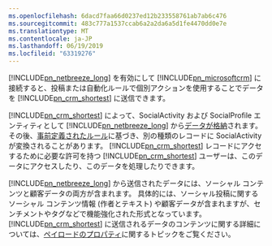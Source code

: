 ```yaml
---
ms.openlocfilehash: 6dacd7faa66d0237ed12b233558761ab7ab6c476
ms.sourcegitcommit: 483c777a1537ccab6a2a2da6a5d1fe4470dd0e7e
ms.translationtype: MT
ms.contentlocale: ja-JP
ms.lasthandoff: 06/19/2019
ms.locfileid: "63319276"
---
```

[!INCLUDE[pn_netbreeze_long](pn-social-engagement-long.md)] を有効にして [!INCLUDE[pn_microsoftcrm](pn-microsoftcrm.md)] に接続すると、投稿または自動化ルールで個別アクションを使用することでデータを [!INCLUDE[pn_crm_shortest](pn-crm-shortest.md)] に送信できます。  
  
 [!INCLUDE[pn_crm_shortest](pn-crm-shortest.md)] によって、SocialActivity および SocialProfile エンティティとして [!INCLUDE[pn_netbreeze_long](pn-social-engagement-long.md)] から[データが格納](https://go.microsoft.com/fwlink/p/?linkid=867082)されます。その後、[事前定義されたルール](http://go.microsoft.com/fwlink/p/?LinkID=624394)に基づき、別の種類のレコードに SocialActivity が変換されることがあります。 [!INCLUDE[pn_crm_shortest](pn-crm-shortest.md)] レコードにアクセするために必要な許可を持つ [!INCLUDE[pn_crm_shortest](pn-crm-shortest.md)] ユーザーは、このデータにアクセスしたり、このデータを処理したりできます。  
  
 [!INCLUDE[pn_netbreeze_long](pn-social-engagement-long.md)] から送信されたデータには、ソーシャル コンテンツと顧客データの両方が含まれます。 具体的には、ソーシャル投稿に関するソーシャル コンテンツ情報 (作者とテキスト) や顧客データが含まれますが、センチメントやタグなどで機能強化された形式となっています。 [!INCLUDE[pn_crm_shortest](pn-crm-shortest.md)] に送信されるデータのコンテンツに関する詳細については、[ペイロードのプロパティ](http://go.microsoft.com/fwlink/p/?LinkID=799094)に関するトピックをご覧ください。
